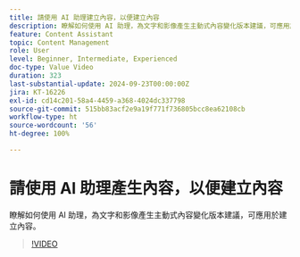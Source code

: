 ```yaml
---
title: 請使用 AI 助理建立內容，以便建立內容
description: 瞭解如何使用 AI 助理，為文字和影像產生主動式內容變化版本建議，可應用於建立內容。
feature: Content Assistant
topic: Content Management
role: User
level: Beginner, Intermediate, Experienced
doc-type: Value Video
duration: 323
last-substantial-update: 2024-09-23T00:00:00Z
jira: KT-16226
exl-id: cd14c201-58a4-4459-a368-4024dc337798
source-git-commit: 515bb83acf2e9a19f771f736805bcc8ea62108cb
workflow-type: ht
source-wordcount: '56'
ht-degree: 100%

---
```


# 請使用 AI 助理產生內容，以便建立內容

瞭解如何使用 AI 助理，為文字和影像產生主動式內容變化版本建議，可應用於建立內容。

>[!VIDEO](https://video.tv.adobe.com/v/3434646/?learn=on&captions=chi_hant)
